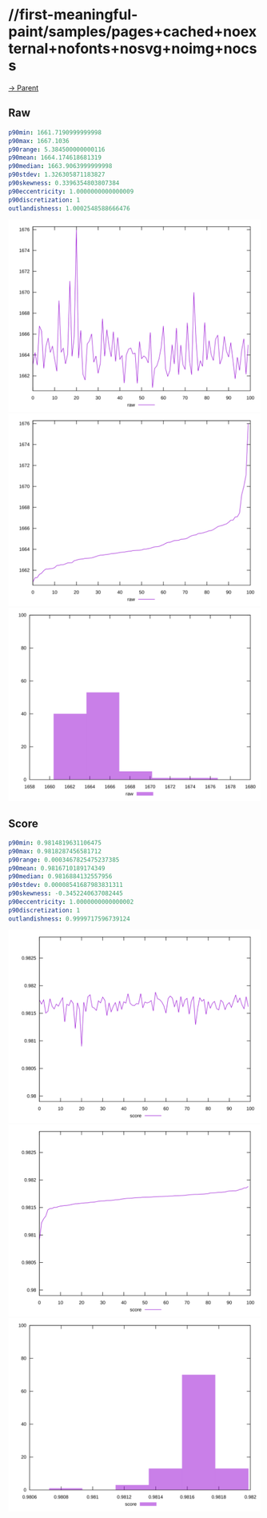 
# //first-meaningful-paint/samples/pages+cached+noexternal+nofonts+nosvg+noimg+nocss

[→ Parent](../..)


## Raw


```yaml
p90min: 1661.7190999999998
p90max: 1667.1036
p90range: 5.384500000000116
p90mean: 1664.174618681319
p90median: 1663.9063999999998
p90stdev: 1.326305871183827
p90skewness: 0.3396354803807384
p90eccentricity: 1.0000000000000009
p90discretization: 1
outlandishness: 1.0002548588666476

```

![PLOT: raw-values](./raw/values.svg)![PLOT: raw-sorted](./raw/sorted.svg)![PLOT: raw-histogram](./raw/histogram.svg)
## Score


```yaml
p90min: 0.9814819631106475
p90max: 0.9818287456581712
p90range: 0.0003467825475237385
p90mean: 0.9816710189174349
p90median: 0.9816884132557956
p90stdev: 0.00008541687983831311
p90skewness: -0.3452240637082445
p90eccentricity: 1.0000000000000002
p90discretization: 1
outlandishness: 0.9999717596739124

```

![PLOT: score-values](./score/values.svg)![PLOT: score-sorted](./score/sorted.svg)![PLOT: score-histogram](./score/histogram.svg)